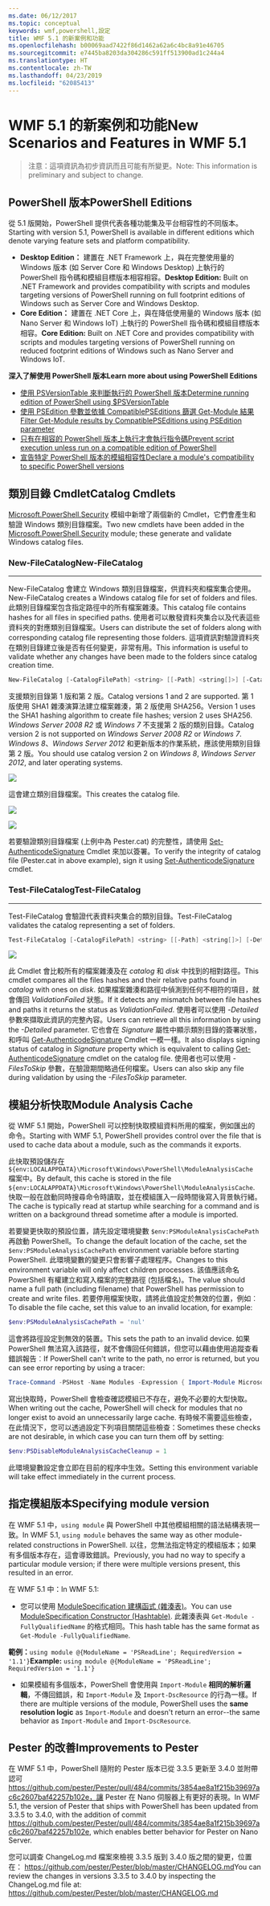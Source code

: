 ```yaml
---
ms.date: 06/12/2017
ms.topic: conceptual
keywords: wmf,powershell,設定
title: WMF 5.1 的新案例和功能
ms.openlocfilehash: b00069aad7422f86d1462a62a6c4bc8a91e46705
ms.sourcegitcommit: e7445ba8203da304286c591ff513900ad1c244a4
ms.translationtype: HT
ms.contentlocale: zh-TW
ms.lasthandoff: 04/23/2019
ms.locfileid: "62085413"
---
```

# <a name="new-scenarios-and-features-in-wmf-51"></a><span data-ttu-id="aeb91-103">WMF 5.1 的新案例和功能</span><span class="sxs-lookup"><span data-stu-id="aeb91-103">New Scenarios and Features in WMF 5.1</span></span>

> <span data-ttu-id="aeb91-104">注意：這項資訊為初步資訊而且可能有所變更。</span><span class="sxs-lookup"><span data-stu-id="aeb91-104">Note: This information is preliminary and subject to change.</span></span>

## <a name="powershell-editions"></a><span data-ttu-id="aeb91-105">PowerShell 版本</span><span class="sxs-lookup"><span data-stu-id="aeb91-105">PowerShell Editions</span></span>

<span data-ttu-id="aeb91-106">從 5.1 版開始，PowerShell 提供代表各種功能集及平台相容性的不同版本。</span><span class="sxs-lookup"><span data-stu-id="aeb91-106">Starting with version 5.1, PowerShell is available in different editions which denote varying feature sets and platform compatibility.</span></span>

- <span data-ttu-id="aeb91-107">**Desktop Edition：** 建置在 .NET Framework 上，與在完整使用量的 Windows 版本 (如 Server Core 和 Windows Desktop) 上執行的 PowerShell 指令碼和模組目標版本相容相容。</span><span class="sxs-lookup"><span data-stu-id="aeb91-107">**Desktop Edition:** Built on .NET Framework and provides compatibility with scripts and modules targeting versions of PowerShell running on full footprint editions of Windows such as Server Core and Windows Desktop.</span></span>
- <span data-ttu-id="aeb91-108">**Core Edition：** 建置在 .NET Core 上，與在降低使用量的 Windows 版本 (如 Nano Server 和 Windows IoT) 上執行的 PowerShell 指令碼和模組目標版本相容。</span><span class="sxs-lookup"><span data-stu-id="aeb91-108">**Core Edition:** Built on .NET Core and provides compatibility with scripts and modules targeting versions of PowerShell running on reduced footprint editions of Windows such as Nano Server and Windows IoT.</span></span>

<span data-ttu-id="aeb91-109">**深入了解使用 PowerShell 版本**</span><span class="sxs-lookup"><span data-stu-id="aeb91-109">**Learn more about using PowerShell Editions**</span></span>

- [<span data-ttu-id="aeb91-110">使用 PSVersionTable 來判斷執行的 PowerShell 版本</span><span class="sxs-lookup"><span data-stu-id="aeb91-110">Determine running edition of PowerShell using $PSVersionTable</span></span>](/powershell/module/microsoft.powershell.core/about/about_automatic_variables)
- [<span data-ttu-id="aeb91-111">使用 PSEdition 參數並依據 CompatiblePSEditions 篩選 Get-Module 結果</span><span class="sxs-lookup"><span data-stu-id="aeb91-111">Filter Get-Module results by CompatiblePSEditions using PSEdition parameter</span></span>](/powershell/module/microsoft.powershell.core/get-module)
- [<span data-ttu-id="aeb91-112">只有在相容的 PowerShell 版本上執行才會執行指令碼</span><span class="sxs-lookup"><span data-stu-id="aeb91-112">Prevent script execution unless run on a compatible edition of PowerShell</span></span>](/powershell/gallery/concepts/script-psedition-support)
- [<span data-ttu-id="aeb91-113">宣告特定 PowerShell 版本的模組相容性</span><span class="sxs-lookup"><span data-stu-id="aeb91-113">Declare a module's compatibility to specific PowerShell versions</span></span>](/powershell/gallery/concepts/module-psedition-support)

## <a name="catalog-cmdlets"></a><span data-ttu-id="aeb91-114">類別目錄 Cmdlet</span><span class="sxs-lookup"><span data-stu-id="aeb91-114">Catalog Cmdlets</span></span>

<span data-ttu-id="aeb91-115">[Microsoft.PowerShell.Security](/powershell/module/microsoft.powershell.security) 模組中新增了兩個新的 Cmdlet，它們會產生和驗證 Windows 類別目錄檔案。</span><span class="sxs-lookup"><span data-stu-id="aeb91-115">Two new cmdlets have been added in the [Microsoft.PowerShell.Security](/powershell/module/microsoft.powershell.security) module; these generate and validate Windows catalog files.</span></span>

### <a name="new-filecatalog"></a><span data-ttu-id="aeb91-116">New-FileCatalog</span><span class="sxs-lookup"><span data-stu-id="aeb91-116">New-FileCatalog</span></span>
--------------------------------

<span data-ttu-id="aeb91-117">New-FileCatalog 會建立 Windows 類別目錄檔案，供資料夾和檔案集合使用。</span><span class="sxs-lookup"><span data-stu-id="aeb91-117">New-FileCatalog creates a Windows catalog file for set of folders and files.</span></span>
<span data-ttu-id="aeb91-118">此類別目錄檔案包含指定路徑中的所有檔案雜湊。</span><span class="sxs-lookup"><span data-stu-id="aeb91-118">This catalog file contains hashes for all files in specified paths.</span></span>
<span data-ttu-id="aeb91-119">使用者可以散發資料夾集合以及代表這些資料夾的對應類別目錄檔案。</span><span class="sxs-lookup"><span data-stu-id="aeb91-119">Users can distribute the set of folders along with corresponding catalog file representing those folders.</span></span>
<span data-ttu-id="aeb91-120">這項資訊對驗證資料夾在類別目錄建立後是否有任何變更，非常有用。</span><span class="sxs-lookup"><span data-stu-id="aeb91-120">This information is useful to validate whether any changes have been made to the folders since catalog creation time.</span></span>

```powershell
New-FileCatalog [-CatalogFilePath] <string> [[-Path] <string[]>] [-CatalogVersion <int>] [-WhatIf] [-Confirm] [<CommonParameters>]
```

<span data-ttu-id="aeb91-121">支援類別目錄第 1 版和第 2 版。</span><span class="sxs-lookup"><span data-stu-id="aeb91-121">Catalog versions 1 and 2 are supported.</span></span>
<span data-ttu-id="aeb91-122">第 1 版使用 SHA1 雜湊演算法建立檔案雜湊，第 2 版使用 SHA256。</span><span class="sxs-lookup"><span data-stu-id="aeb91-122">Version 1 uses the SHA1 hashing algorithm to create file hashes; version 2 uses SHA256.</span></span>
<span data-ttu-id="aeb91-123">*Windows Server 2008 R2* 或 *Windows 7* 不支援第 2 版的類別目錄。</span><span class="sxs-lookup"><span data-stu-id="aeb91-123">Catalog version 2 is not supported on *Windows Server 2008 R2* or *Windows 7*.</span></span>
<span data-ttu-id="aeb91-124">*Windows 8*、*Windows Server 2012* 和更新版本的作業系統，應該使用類別目錄第 2 版。</span><span class="sxs-lookup"><span data-stu-id="aeb91-124">You should use catalog version 2 on *Windows 8*, *Windows Server 2012*, and later operating systems.</span></span>

![](../images/NewFileCatalog.jpg)

<span data-ttu-id="aeb91-125">這會建立類別目錄檔案。</span><span class="sxs-lookup"><span data-stu-id="aeb91-125">This creates the catalog file.</span></span>

![](../images/CatalogFile1.jpg)

![](../images/CatalogFile2.jpg)

<span data-ttu-id="aeb91-126">若要驗證類別目錄檔案 (上例中為 Pester.cat) 的完整性，請使用 [Set-AuthenticodeSignature](/powershell/module/Microsoft.PowerShell.Security/Set-AuthenticodeSignature) Cmdlet 來加以簽署。</span><span class="sxs-lookup"><span data-stu-id="aeb91-126">To verify the integrity of catalog file (Pester.cat in above example), sign it using [Set-AuthenticodeSignature](/powershell/module/Microsoft.PowerShell.Security/Set-AuthenticodeSignature) cmdlet.</span></span>

### <a name="test-filecatalog"></a><span data-ttu-id="aeb91-127">Test-FileCatalog</span><span class="sxs-lookup"><span data-stu-id="aeb91-127">Test-FileCatalog</span></span>
--------------------------------

<span data-ttu-id="aeb91-128">Test-FileCatalog 會驗證代表資料夾集合的類別目錄。</span><span class="sxs-lookup"><span data-stu-id="aeb91-128">Test-FileCatalog validates the catalog representing a set of folders.</span></span>

```powershell
Test-FileCatalog [-CatalogFilePath] <string> [[-Path] <string[]>] [-Detailed] [-FilesToSkip <string[]>] [-WhatIf] [-Confirm] [<CommonParameters>]
```

![](../images/TestFileCatalog.jpg)

<span data-ttu-id="aeb91-129">此 Cmdlet 會比較所有的檔案雜湊及在 *catalog* 和 *disk* 中找到的相對路徑。</span><span class="sxs-lookup"><span data-stu-id="aeb91-129">This cmdlet compares all the files hashes and their relative paths found in *catalog* with ones on *disk*.</span></span>
<span data-ttu-id="aeb91-130">如果檔案雜湊和路徑中偵測到任何不相符的項目，就會傳回 *ValidationFailed* 狀態。</span><span class="sxs-lookup"><span data-stu-id="aeb91-130">If it detects any mismatch between file hashes and paths it returns the status as *ValidationFailed*.</span></span>
<span data-ttu-id="aeb91-131">使用者可以使用 *-Detailed* 參數來擷取此資訊的完整內容。</span><span class="sxs-lookup"><span data-stu-id="aeb91-131">Users can retrieve all this information by using the *-Detailed* parameter.</span></span>
<span data-ttu-id="aeb91-132">它也會在 *Signature* 屬性中顯示類別目錄的簽署狀態，和呼叫 [Get-AuthenticodeSignature](/powershell/module/Microsoft.PowerShell.Security/Get-AuthenticodeSignature) Cmdlet 一模一樣。</span><span class="sxs-lookup"><span data-stu-id="aeb91-132">It also displays signing status of catalog in *Signature* property which is equivalent to calling [Get-AuthenticodeSignature](/powershell/module/Microsoft.PowerShell.Security/Get-AuthenticodeSignature) cmdlet on the catalog file.</span></span>
<span data-ttu-id="aeb91-133">使用者也可以使用 *-FilesToSkip* 參數，在驗證期間略過任何檔案。</span><span class="sxs-lookup"><span data-stu-id="aeb91-133">Users can also skip any file during validation by using the *-FilesToSkip* parameter.</span></span>

## <a name="module-analysis-cache"></a><span data-ttu-id="aeb91-134">模組分析快取</span><span class="sxs-lookup"><span data-stu-id="aeb91-134">Module Analysis Cache</span></span>

<span data-ttu-id="aeb91-135">從 WMF 5.1 開始，PowerShell 可以控制快取模組資料所用的檔案，例如匯出的命令。</span><span class="sxs-lookup"><span data-stu-id="aeb91-135">Starting with WMF 5.1, PowerShell provides control over the file that is used to cache data about a module, such as the commands it exports.</span></span>

<span data-ttu-id="aeb91-136">此快取預設儲存在 `${env:LOCALAPPDATA}\Microsoft\Windows\PowerShell\ModuleAnalysisCache` 檔案中。</span><span class="sxs-lookup"><span data-stu-id="aeb91-136">By default, this cache is stored in the file `${env:LOCALAPPDATA}\Microsoft\Windows\PowerShell\ModuleAnalysisCache`.</span></span>
<span data-ttu-id="aeb91-137">快取一般在啟動同時搜尋命令時讀取，並在模組匯入一段時間後寫入背景執行緒。</span><span class="sxs-lookup"><span data-stu-id="aeb91-137">The cache is typically read at startup while searching for a command and is written on a background thread sometime after a module is imported.</span></span>

<span data-ttu-id="aeb91-138">若要變更快取的預設位置，請先設定環境變數 `$env:PSModuleAnalysisCachePath` 再啟動 PowerShell。</span><span class="sxs-lookup"><span data-stu-id="aeb91-138">To change the default location of the cache, set the `$env:PSModuleAnalysisCachePath` environment variable before starting PowerShell.</span></span>
<span data-ttu-id="aeb91-139">此環境變數的變更只會影響子處理程序。</span><span class="sxs-lookup"><span data-stu-id="aeb91-139">Changes to this environment variable will only affect children processes.</span></span>
<span data-ttu-id="aeb91-140">該值應該命名 PowerShell 有權建立和寫入檔案的完整路徑 (包括檔名)。</span><span class="sxs-lookup"><span data-stu-id="aeb91-140">The value should name a full path (including filename) that PowerShell has permission to create and write files.</span></span>
<span data-ttu-id="aeb91-141">若要停用檔案快取，請將此值設定於無效的位置，例如︰</span><span class="sxs-lookup"><span data-stu-id="aeb91-141">To disable the file cache, set this value to an invalid location, for example:</span></span>

```powershell
$env:PSModuleAnalysisCachePath = 'nul'
```

<span data-ttu-id="aeb91-142">這會將路徑設定到無效的裝置。</span><span class="sxs-lookup"><span data-stu-id="aeb91-142">This sets the path to an invalid device.</span></span>
<span data-ttu-id="aeb91-143">如果 PowerShell 無法寫入該路徑，就不會傳回任何錯誤，但您可以藉由使用追蹤查看錯誤報告︰</span><span class="sxs-lookup"><span data-stu-id="aeb91-143">If PowerShell can't write to the path, no error is returned, but you can see error reporting by using a tracer:</span></span>

```powershell
Trace-Command -PSHost -Name Modules -Expression { Import-Module Microsoft.PowerShell.Management -Force }
```

<span data-ttu-id="aeb91-144">寫出快取時，PowerShell 會檢查確認模組已不存在，避免不必要的大型快取。</span><span class="sxs-lookup"><span data-stu-id="aeb91-144">When writing out the cache, PowerShell will check for modules that no longer exist to avoid an unnecessarily large cache.</span></span>
<span data-ttu-id="aeb91-145">有時候不需要這些檢查，在此情況下，您可以透過設定下列項目關閉這些檢查：</span><span class="sxs-lookup"><span data-stu-id="aeb91-145">Sometimes these checks are not desirable, in which case you can turn them off by setting:</span></span>

```powershell
$env:PSDisableModuleAnalysisCacheCleanup = 1
```

<span data-ttu-id="aeb91-146">此環境變數設定會立即在目前的程序中生效。</span><span class="sxs-lookup"><span data-stu-id="aeb91-146">Setting this environment variable will take effect immediately in the current process.</span></span>

## <a name="specifying-module-version"></a><span data-ttu-id="aeb91-147">指定模組版本</span><span class="sxs-lookup"><span data-stu-id="aeb91-147">Specifying module version</span></span>

<span data-ttu-id="aeb91-148">在 WMF 5.1 中，`using module` 與 PowerShell 中其他模組相關的語法結構表現一致。</span><span class="sxs-lookup"><span data-stu-id="aeb91-148">In WMF 5.1, `using module` behaves the same way as other module-related constructions in PowerShell.</span></span>
<span data-ttu-id="aeb91-149">以往，您無法指定特定的模組版本；如果有多個版本存在，這會導致錯誤。</span><span class="sxs-lookup"><span data-stu-id="aeb91-149">Previously, you had no way to specify a particular module version; if there were multiple versions present, this resulted in an error.</span></span>

<span data-ttu-id="aeb91-150">在 WMF 5.1 中：</span><span class="sxs-lookup"><span data-stu-id="aeb91-150">In WMF 5.1:</span></span>

- <span data-ttu-id="aeb91-151">您可以使用 [ModuleSpecification 建構函式 (雜湊表)](/dotnet/api/microsoft.powershell.commands.modulespecification.-ctor?view=powershellsdk-1.1.0#Microsoft_PowerShell_Commands_ModuleSpecification__ctor_System_Collections_Hashtable_)。</span><span class="sxs-lookup"><span data-stu-id="aeb91-151">You can use [ModuleSpecification Constructor (Hashtable)](/dotnet/api/microsoft.powershell.commands.modulespecification.-ctor?view=powershellsdk-1.1.0#Microsoft_PowerShell_Commands_ModuleSpecification__ctor_System_Collections_Hashtable_).</span></span>
<span data-ttu-id="aeb91-152">此雜湊表與 `Get-Module -FullyQualifiedName` 的格式相同。</span><span class="sxs-lookup"><span data-stu-id="aeb91-152">This hash table has the same format as `Get-Module -FullyQualifiedName`.</span></span>

<span data-ttu-id="aeb91-153">**範例：**`using module @{ModuleName = 'PSReadLine'; RequiredVersion = '1.1'}`</span><span class="sxs-lookup"><span data-stu-id="aeb91-153">**Example:** `using module @{ModuleName = 'PSReadLine'; RequiredVersion = '1.1'}`</span></span>

- <span data-ttu-id="aeb91-154">如果模組有多個版本，PowerShell 會使用與 `Import-Module` **相同的解析邏輯**，不傳回錯誤，和 `Import-Module` 及 `Import-DscResource` 的行為一樣。</span><span class="sxs-lookup"><span data-stu-id="aeb91-154">If there are multiple versions of the module, PowerShell uses the **same resolution logic** as `Import-Module` and doesn't return an error--the same behavior as `Import-Module` and `Import-DscResource`.</span></span>

## <a name="improvements-to-pester"></a><span data-ttu-id="aeb91-155">Pester 的改善</span><span class="sxs-lookup"><span data-stu-id="aeb91-155">Improvements to Pester</span></span>

<span data-ttu-id="aeb91-156">在 WMF 5.1 中，PowerShell 隨附的 Pester 版本已從 3.3.5 更新至 3.4.0 並附帶認可 https://github.com/pester/Pester/pull/484/commits/3854ae8a1f215b39697ac6c2607baf42257b102e，讓 Pester 在 Nano 伺服器上有更好的表現。</span><span class="sxs-lookup"><span data-stu-id="aeb91-156">In WMF 5.1, the version of Pester that ships with PowerShell has been updated from 3.3.5 to 3.4.0, with the addition of commit https://github.com/pester/Pester/pull/484/commits/3854ae8a1f215b39697ac6c2607baf42257b102e, which enables better behavior for Pester on Nano Server.</span></span>

<span data-ttu-id="aeb91-157">您可以調查 ChangeLog.md 檔案來檢視 3.3.5 版到 3.4.0 版之間的變更，位置在： https://github.com/pester/Pester/blob/master/CHANGELOG.md</span><span class="sxs-lookup"><span data-stu-id="aeb91-157">You can review the changes in versions 3.3.5 to 3.4.0 by inspecting the ChangeLog.md file at: https://github.com/pester/Pester/blob/master/CHANGELOG.md</span></span>
